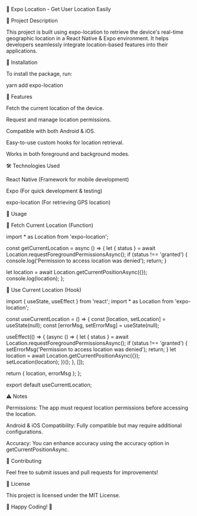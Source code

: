 📍 Expo Location - Get User Location Easily

🌟 Project Description

This project is built using expo-location to retrieve the device's real-time geographic location in a React Native & Expo environment. It helps developers seamlessly integrate location-based features into their applications.

🚀 Installation

To install the package, run:

yarn add expo-location

📌 Features

Fetch the current location of the device.

Request and manage location permissions.

Compatible with both Android & iOS.

Easy-to-use custom hooks for location retrieval.

Works in both foreground and background modes.

🛠️ Technologies Used

React Native (Framework for mobile development)

Expo (For quick development & testing)

expo-location (For retrieving GPS location)

📖 Usage

📍 Fetch Current Location (Function)

import * as Location from 'expo-location';

const getCurrentLocation = async () => {
  let { status } = await Location.requestForegroundPermissionsAsync();
  if (status !== 'granted') {
    console.log('Permission to access location was denied');
    return;
  }
  
  let location = await Location.getCurrentPositionAsync({});
  console.log(location);
};

📌 Use Current Location (Hook)

import { useState, useEffect } from 'react';
import * as Location from 'expo-location';

const useCurrentLocation = () => {
  const [location, setLocation] = useState(null);
  const [errorMsg, setErrorMsg] = useState(null);

  useEffect(() => {
    (async () => {
      let { status } = await Location.requestForegroundPermissionsAsync();
      if (status !== 'granted') {
        setErrorMsg('Permission to access location was denied');
        return;
      }
      let location = await Location.getCurrentPositionAsync({});
      setLocation(location);
    })();
  }, []);

  return { location, errorMsg };
};

export default useCurrentLocation;

⚠️ Notes

Permissions: The app must request location permissions before accessing the location.

Android & iOS Compatibility: Fully compatible but may require additional configurations.

Accuracy: You can enhance accuracy using the accuracy option in getCurrentPositionAsync.

🌟 Contributing

Feel free to submit issues and pull requests for improvements!

📜 License

This project is licensed under the MIT License.

🚀 Happy Coding! 🎉